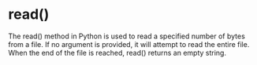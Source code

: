 # read()

The read() method in Python is used to read a specified number of bytes from a file. If no argument is provided, it will attempt to read the entire file. When the end of the file is reached, read() returns an empty string.
